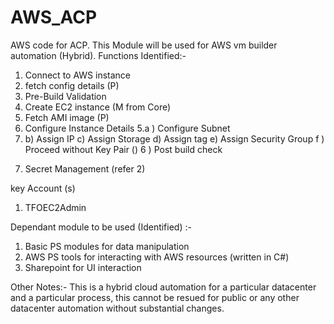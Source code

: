 # AWS_ACP
AWS code for ACP.
This Module will be used for AWS vm builder automation (Hybrid).
Functions Identified:-

1. Connect to AWS instance
2. fetch config details (P)
3. Pre-Build Validation
3. Create EC2 instance (M from Core)
4. Fetch AMI image (P)
5. Configure Instance Details
5.a ) Configure Subnet
5. b) Assign IP 
c) Assign Storage
d) Assign tag
e) Assign Security Group 
f ) Proceed without Key Pair ()
6 ) Post build check 
7) Secret Management (refer 2)

key Account (s)

1. TFOEC2Admin

Dependant module to be used (Identified) :-

1. Basic PS modules for data manipulation
2. AWS PS tools for interacting with AWS resources (written in C#)
3. Sharepoint for UI interaction

Other Notes:- This is a hybrid cloud automation for a particular datacenter and a particular process, this cannot be resued for 
public or any other datacenter automation without substantial changes.




									    
